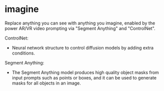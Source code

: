#  imagine

Replace anything you can see with anything you imagine, enabled by the power AR/VR video prompting via "Segment Anything" and "ControlNet". 

ControlNet:
- Neural network structure to control diffusion models by adding extra conditions.

Segment Anything:
- The Segment Anything model produces high quality object masks from input prompts such as points or boxes, and it can be used to generate masks for all objects in an image.
